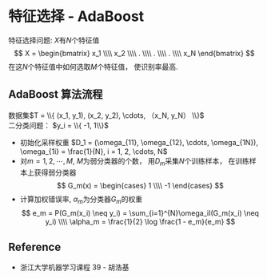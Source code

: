 # 特征选择 - AdaBoost
特征选择问题: $X$有$N$个特征值
$$
X = 
\begin{bmatrix}
x_1 \\\\
x_2 \\\\
. \\\\
. \\\\
. \\\\
x_N
\end{bmatrix}
$$
在这$N$个特征值中如何选取$M$个特征值， 使识别率最高.

## AdaBoost 算法流程
数据集$T = \\{ (x_1, y_1), (x_2, y_2), \cdots, （x_N, y_N） \\}$  
二分类问题： $y_i = \\{ -1, 1\\}$  
* 初始化采样权重 $D_1 = (\omega_{11}, \omega_{12}, \cdots, \omega_{1N}), \omega_{1i} = \frac{1}{N}, i = 1, 2, \cdots, N$
* 对$m = 1, 2, \cdots, M$, $M$为弱分类器的个数， 用$D_m$采集$N$个训练样本， 在训练样本上获得弱分类器
$$
G_m(x) = \begin{cases} 1 \\\\ 
-1
\end{cases}
$$
* 计算加权错误率, $\alpha_m$为分类器$G_m$的权重
$$
e_m = P(G_m(x_i) \neq y_i) = \sum_{i=1}^{N}\omega_iI(G_m(x_i) \neq y_i) \\\\
\alpha_m = \frac{1}{2} \log \frac{1 - e_m}{e_m}
$$


## Reference
* 浙江大学机器学习课程 39 - 胡浩基
